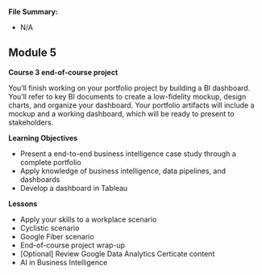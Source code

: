 **File Summary:**
- N/A

## Module 5
**Course 3 end-of-course project**

You’ll finish working on your portfolio project by building a BI dashboard. You’ll refer to key BI documents to create a low-fidelity mockup, design charts, and organize your dashboard. Your portfolio artifacts will include a mockup and a working dashboard, which will be ready to present to stakeholders.

**Learning Objectives**
- Present a end-to-end business intelligence case study through a complete portfolio
- Apply knowledge of business intelligence, data pipelines, and dashboards
- Develop a dashboard in Tableau

**Lessons**
- Apply your skills to a workplace scenario
- Cyclistic scenario
- Google Fiber scenario
- End-of-course project wrap-up
- [Optional] Review Google Data Analytics Certicate content
- AI in Business Intelligence
